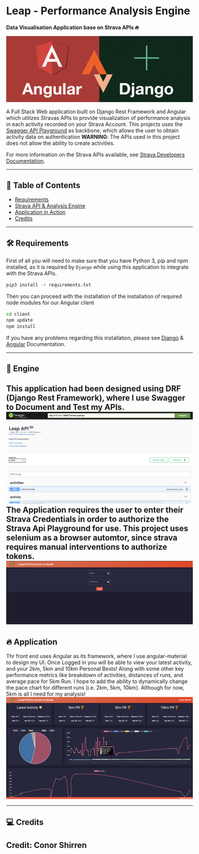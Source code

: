 # Leap - Performance Analysis Engine

__Data Visualisation Application base on Strava APIs :fire:__

![project](/assets/project.png)


A Full Stack Web application built on Django Rest Framework and Angular which utilizes Stravas APIs to provide visualization of performance analysis in each activity recorded on your Strava Account. This projects uses the [Swagger API Playground](https://developers.strava.com/playground/) as backbone, which allows the user to obtain activity data on authentication
__WARNING__: The APIs used in this project does not allow the ability to create activities.

For more information on the Strava APIs available, see [Strava Developers Documentation](https://developers.strava.com/).

---

## :closed_book: Table of Contents

- [Requirements](#hammer_and_wrench-requirements)
- [Strava API & Analysis Engine](#open_file_folder-engine)
- [Application in Action](#fire-application)
- [Credits](#computer-credits)

---

## :hammer_and_wrench: Requirements

First of all you will need to make sure that you have Python 3, pip and npm installed, as it is
required by `Django` while using this application to integrate with the Strava APIs.

```bash
pip3 install -r requirements.txt
```

Then you can proceed with the installation of the installation of required node modules for our Angular client

```bash
cd client
npm update
npm install
```

If you have any problems regarding this installation, please see 
[Django](https://docs.djangoproject.com/en/3.1/) & [Angular](https://angular.io/docs) Documentation.

---

## :open_file_folder: Engine

This application had been designed using DRF (Django Rest Framework), where I use Swagger to Document and Test my APIs.
![swagger](/assets/swagger.png)
The Application requires the user to enter their Strava Credentials in order to authorize the Strava Api Playground for use. This project uses selenium as a browser automtor, since strava requires manual interventions to authorize tokens.
![login](/assets/login.png)
---

## :fire: Application
Thr front end uses Angular as its framework, where I use angular-material to design my UI.
Once Logged in you will be able to view your latest activity, and your 2km, 5km and 10km Personal Bests! Along with some other key performance metrics like breakdown of activities, distances of runs, and average pace for 5km Run. I hope to add the ability to dynamically change the pace chart for different runs (i.e. 2km, 5km, 10km). Although for now, 5km is all I need for my analysis!
![dash](/assets/dash.png)

---



## :computer: Credits
Credit: Conor Shirren
---